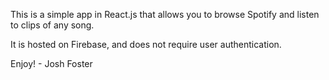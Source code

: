 This is a simple app in React.js that allows you to browse Spotify and listen to clips of any song.

It is hosted on Firebase, and does not require user authentication.

Enjoy! - Josh Foster
